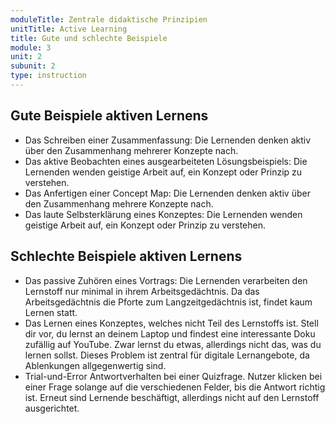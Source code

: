 ```yaml
---
moduleTitle: Zentrale didaktische Prinzipien
unitTitle: Active Learning
title: Gute und schlechte Beispiele
module: 3
unit: 2
subunit: 2
type: instruction
---
```


## Gute Beispiele aktiven Lernens

* Das Schreiben einer Zusammenfassung: Die Lernenden denken aktiv über den Zusammenhang mehrerer Konzepte nach. 
* Das aktive Beobachten eines ausgearbeiteten Lösungsbeispiels: Die Lernenden wenden geistige Arbeit auf, ein Konzept oder Prinzip zu verstehen.
* Das Anfertigen einer Concept Map: Die Lernenden denken aktiv über den Zusammenhang mehrere Konzepte nach.
* Das laute Selbsterklärung eines Konzeptes: Die Lernenden wenden geistige Arbeit auf, ein Konzept oder Prinzip zu verstehen.

## Schlechte Beispiele aktiven Lernens

* Das passive Zuhören eines Vortrags: Die Lernenden verarbeiten den Lernstoff nur minimal in ihrem Arbeitsgedächtnis. Da das Arbeitsgedächtnis die Pforte zum Langzeitgedächtnis ist, findet kaum Lernen statt.
* Das Lernen eines Konzeptes, welches nicht Teil des Lernstoffs ist. Stell dir vor, du lernst an deinem Laptop und findest eine interessante Doku zufällig auf YouTube. Zwar lernst du etwas, allerdings nicht das, was du lernen sollst. Dieses Problem ist zentral für digitale Lernangebote, da Ablenkungen allgegenwertig sind.
* Trial-und-Error Antwortverhalten bei einer Quizfrage. Nutzer klicken bei einer Frage solange auf die verschiedenen Felder, bis die Antwort richtig ist. Erneut sind Lernende beschäftigt, allerdings nicht auf den Lernstoff ausgerichtet.